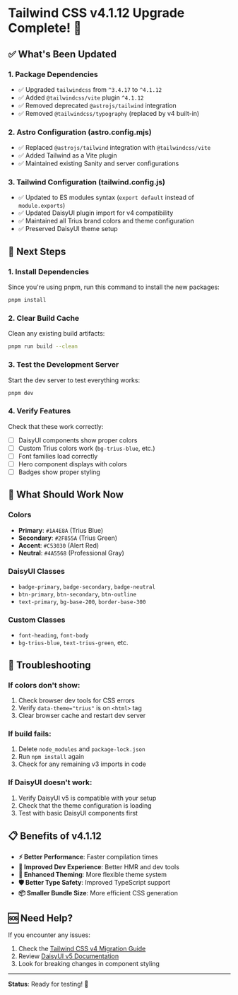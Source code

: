 # Tailwind CSS v4.1.12 Upgrade Complete! 🎉

## ✅ What's Been Updated

### 1. **Package Dependencies**
- ✅ Upgraded `tailwindcss` from `^3.4.17` to `^4.1.12`
- ✅ Added `@tailwindcss/vite` plugin `^4.1.12`
- ✅ Removed deprecated `@astrojs/tailwind` integration
- ✅ Removed `@tailwindcss/typography` (replaced by v4 built-in)

### 2. **Astro Configuration (astro.config.mjs)**
- ✅ Replaced `@astrojs/tailwind` integration with `@tailwindcss/vite`
- ✅ Added Tailwind as a Vite plugin
- ✅ Maintained existing Sanity and server configurations

### 3. **Tailwind Configuration (tailwind.config.js)**
- ✅ Updated to ES modules syntax (`export default` instead of `module.exports`)
- ✅ Updated DaisyUI plugin import for v4 compatibility
- ✅ Maintained all Trius brand colors and theme configuration
- ✅ Preserved DaisyUI theme setup

## 🚀 Next Steps

### 1. **Install Dependencies**
Since you're using pnpm, run this command to install the new packages:
```bash
pnpm install
```

### 2. **Clear Build Cache**
Clean any existing build artifacts:
```bash
pnpm run build --clean
```

### 3. **Test the Development Server**
Start the dev server to test everything works:
```bash
pnpm dev
```

### 4. **Verify Features**
Check that these work correctly:
- [ ] DaisyUI components show proper colors
- [ ] Custom Trius colors work (`bg-trius-blue`, etc.)
- [ ] Font families load correctly
- [ ] Hero component displays with colors
- [ ] Badges show proper styling

## 🎨 What Should Work Now

### **Colors**
- **Primary**: `#1A4E8A` (Trius Blue)
- **Secondary**: `#2F855A` (Trius Green) 
- **Accent**: `#C53030` (Alert Red)
- **Neutral**: `#4A5568` (Professional Gray)

### **DaisyUI Classes**
- `badge-primary`, `badge-secondary`, `badge-neutral`
- `btn-primary`, `btn-secondary`, `btn-outline`
- `text-primary`, `bg-base-200`, `border-base-300`

### **Custom Classes**
- `font-heading`, `font-body`
- `bg-trius-blue`, `text-trius-green`, etc.

## 🔧 Troubleshooting

### If colors don't show:
1. Check browser dev tools for CSS errors
2. Verify `data-theme="trius"` is on `<html>` tag
3. Clear browser cache and restart dev server

### If build fails:
1. Delete `node_modules` and `package-lock.json`
2. Run `npm install` again
3. Check for any remaining v3 imports in code

### If DaisyUI doesn't work:
1. Verify DaisyUI v5 is compatible with your setup
2. Check that the theme configuration is loading
3. Test with basic DaisyUI components first

## 📋 Benefits of v4.1.12

- **⚡ Better Performance**: Faster compilation times
- **🔧 Improved Dev Experience**: Better HMR and dev tools
- **🎨 Enhanced Theming**: More flexible theme system
- **🛡️ Better Type Safety**: Improved TypeScript support
- **📦 Smaller Bundle Size**: More efficient CSS generation

## 🆘 Need Help?

If you encounter any issues:
1. Check the [Tailwind CSS v4 Migration Guide](https://tailwindcss.com/docs/v4-migration)
2. Review [DaisyUI v5 Documentation](https://daisyui.com/)
3. Look for breaking changes in component styling

---

**Status**: Ready for testing! 🚀
